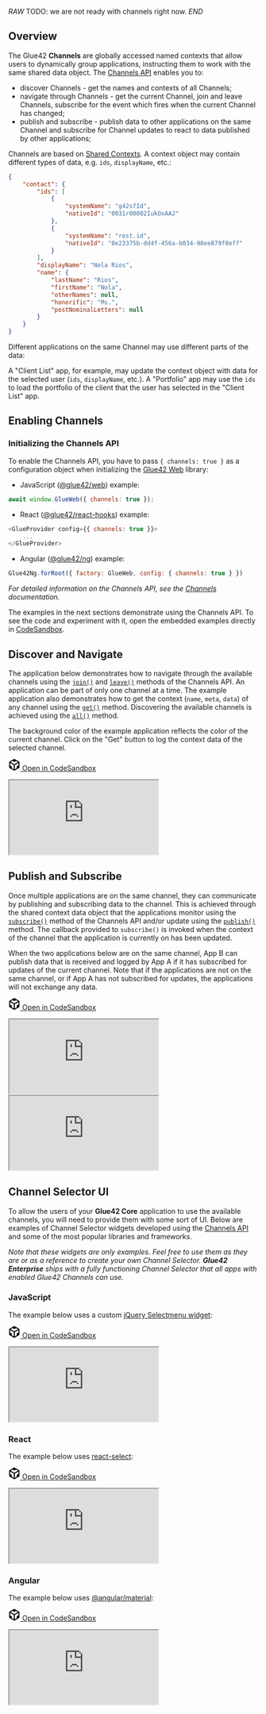 *RAW*
TODO: we are not ready with channels right now.
*END*

## Overview

The Glue42 **Channels** are globally accessed named contexts that allow users to dynamically group applications, instructing them to work with the same shared data object. The [Channels API](../../../reference/core/latest/channels/index.html) enables you to:

- discover Channels - get the names and contexts of all Channels;
- navigate through Channels - get the current Channel, join and leave Channels, subscribe for the event which fires when the current Channel has changed;
- publish and subscribe - publish data to other applications on the same Channel and subscribe for Channel updates to react to data published by other applications;

Channels are based on [Shared Contexts](../shared-contexts/index.html). A context object may contain different types of data, e.g. `ids`, `displayName`, etc.:

```json
{
    "contact": {
        "ids": [
            {
                "systemName": "g42sfId",
                "nativeId": "0031r00002IukOxAAJ"
            },
            {
                "systemName": "rest.id",
                "nativeId": "0e23375b-dd4f-456a-b034-98ee879f0eff"
            }
        ],
        "displayName": "Nola Rios",
        "name": {
            "lastName": "Rios",
            "firstName": "Nola",
            "otherNames": null,
            "honorific": "Ms.",
            "postNominalLetters": null
        }
    }
}
```

Different applications on the same Channel may use different parts of the data:

A "Client List" app, for example, may update the context object with data for the selected user (`ids`, `displayName`, etc.). A "Portfolio" app may use the `ids` to load the portfolio of the client that the user has selected in the "Client List" app.

## Enabling Channels

<!-- TODO -->

### Initializing the Channels API

To enable the Channels API, you have to pass `{ channels: true }` as a configuration object when initializing the [Glue42 Web](../../../reference/core/latest/glue42%20web/index.html) library:

- JavaScript ([@glue42/web](https://www.npmjs.com/package/@glue42/web)) example:

```javascript
await window.GlueWeb({ channels: true });
```

- React ([@glue42/react-hooks](https://www.npmjs.com/package/@glue42/react-hooks)) example:

```javascript
<GlueProvider config={{ channels: true }}>
    ...
</GlueProvider>
```

- Angular ([@glue42/ng](https://www.npmjs.com/package/@glue42/ng)) example:

```javascript
Glue42Ng.forRoot({ factory: GlueWeb, config: { channels: true } })
```

*For detailed information on the Channels API, see the [Channels](../../../glue42-concepts/data-sharing-between-apps/channels/javascript/index.html) documentation.*

The examples in the next sections demonstrate using the Channels API. To see the code and experiment with it, open the embedded examples directly in [CodeSandbox](https://codesandbox.io). 

## Discover and Navigate

The application below demonstrates how to navigate through the available channels using the [`join()`](../../../reference/core/latest/channels/index.html#!API-join) and [`leave()`](../../../reference/core/latest/channels/index.html#!API-leave) methods of the Channels API. An application can be part of only one channel at a time. The example application also demonstrates how to get the context (`name`, `meta`, `data`) of any channel using the [`get()`](../../../reference/core/latest/channels/index.html#!API-get) method. Discovering the available channels is achieved using the [`all()`](../../../reference/core/latest/channels/index.html#!API-all) method.

The background color of the example application reflects the color of the current channel. Click on the "Get" button to log the context data of the selected channel.

<a href="https://codesandbox.io/s/github/Glue42/core/tree/master/live-examples/channels/channels-navigation" target="_blank" class="btn btn-primary"><svg xmlns="http://www.w3.org/2000/svg" viewBox="0 0 256 296" preserveAspectRatio="xMidYMid meet" width="24" height="24" version="1.1" style="pointer-events: auto;">
        <path fill="#000000" d="M 115.498 261.088 L 115.498 154.479 L 23.814 101.729 L 23.814 162.502 L 65.8105 186.849 L 65.8105 232.549 L 115.498 261.088 Z M 139.312 261.715 L 189.917 232.564 L 189.917 185.78 L 232.186 161.285 L 232.186 101.274 L 139.312 154.895 L 139.312 261.715 Z M 219.972 80.8277 L 171.155 52.5391 L 128.292 77.4107 L 85.104 52.5141 L 35.8521 81.1812 L 127.766 134.063 L 219.972 80.8277 Z M 0 222.212 L 0 74.4949 L 127.987 0 L 256 74.182 L 256 221.979 L 127.984 295.723 L 0 222.212 Z" style="pointer-events: auto;"></path>
</svg> Open in CodeSandbox</a>
<div class="d-flex">
    <iframe src="https://4nwvx.csb.app/app-a/index.html"></iframe>
</div>

## Publish and Subscribe

Once multiple applications are on the same channel, they can communicate by publishing and subscribing data to the channel. This is achieved through the shared context data object that the applications monitor using the [`subscribe()`](../../../reference/core/latest/channels/index.html#!API-subscribe) method of the Channels API and/or update using the [`publish()`](../../../reference/core/latest/channels/index.html#!API-publish) method. The callback provided to `subscribe()` is invoked when the context of the channel that the application is currently on has been updated.

When the two applications below are on the same channel, App B can publish data that is received and logged by App A if it has subscribed for updates of the current channel. Note that if the applications are not on the same channel, or if App A has not subscribed for updates, the applications will not exchange any data.

<a href="https://codesandbox.io/s/github/Glue42/core/tree/master/live-examples/channels/channels-pub-sub" target="_blank" class="btn btn-primary"><svg xmlns="http://www.w3.org/2000/svg" viewBox="0 0 256 296" preserveAspectRatio="xMidYMid meet" width="24" height="24" version="1.1" style="pointer-events: auto;">
        <path fill="#000000" d="M 115.498 261.088 L 115.498 154.479 L 23.814 101.729 L 23.814 162.502 L 65.8105 186.849 L 65.8105 232.549 L 115.498 261.088 Z M 139.312 261.715 L 189.917 232.564 L 189.917 185.78 L 232.186 161.285 L 232.186 101.274 L 139.312 154.895 L 139.312 261.715 Z M 219.972 80.8277 L 171.155 52.5391 L 128.292 77.4107 L 85.104 52.5141 L 35.8521 81.1812 L 127.766 134.063 L 219.972 80.8277 Z M 0 222.212 L 0 74.4949 L 127.987 0 L 256 74.182 L 256 221.979 L 127.984 295.723 L 0 222.212 Z" style="pointer-events: auto;"></path>
</svg> Open in CodeSandbox</a>
<div class="d-flex">
    <iframe src="https://wsdwe.csb.app/app-a/index.html"></iframe>
    <iframe src="https://wsdwe.csb.app/app-b/index.html"></iframe>
</div>

## Channel Selector UI

To allow the users of your **Glue42 Core** application to use the available channels, you will need to provide them with some sort of UI. Below are examples of Channel Selector widgets developed using the [Channels API](../../../reference/core/latest/channels/index.html) and some of the most popular libraries and frameworks.

*Note that these widgets are only examples. Feel free to use them as they are or as a reference to create your own Channel Selector. **Glue42 Enterprise** ships with a fully functioning Channel Selector that all apps with enabled Glue42 Channels can use.*

### JavaScript

The example below uses a custom [jQuery Selectmenu widget](https://jqueryui.com/selectmenu/#custom_render):

<a href="https://codesandbox.io/s/github/Glue42/core/tree/master/live-examples/channels/channels-vanilla-js-ui" target="_blank" class="btn btn-primary"><svg xmlns="http://www.w3.org/2000/svg" viewBox="0 0 256 296" preserveAspectRatio="xMidYMid meet" width="24" height="24" version="1.1" style="pointer-events: auto;">
        <path fill="#000000" d="M 115.498 261.088 L 115.498 154.479 L 23.814 101.729 L 23.814 162.502 L 65.8105 186.849 L 65.8105 232.549 L 115.498 261.088 Z M 139.312 261.715 L 189.917 232.564 L 189.917 185.78 L 232.186 161.285 L 232.186 101.274 L 139.312 154.895 L 139.312 261.715 Z M 219.972 80.8277 L 171.155 52.5391 L 128.292 77.4107 L 85.104 52.5141 L 35.8521 81.1812 L 127.766 134.063 L 219.972 80.8277 Z M 0 222.212 L 0 74.4949 L 127.987 0 L 256 74.182 L 256 221.979 L 127.984 295.723 L 0 222.212 Z" style="pointer-events: auto;"></path>
</svg> Open in CodeSandbox</a>
<div class="d-flex">
    <iframe src="https://gltt6.csb.app/app-a/index.html"></iframe>
</div>

### React

The example below uses [react-select](https://www.npmjs.com/package/react-select):

<a href="https://codesandbox.io/s/glue42-core-channels-react-ui-5xy9i" target="_blank" class="btn btn-primary"><svg xmlns="http://www.w3.org/2000/svg" viewBox="0 0 256 296" preserveAspectRatio="xMidYMid meet" width="24" height="24" version="1.1" style="pointer-events: auto;">
        <path fill="#000000" d="M 115.498 261.088 L 115.498 154.479 L 23.814 101.729 L 23.814 162.502 L 65.8105 186.849 L 65.8105 232.549 L 115.498 261.088 Z M 139.312 261.715 L 189.917 232.564 L 189.917 185.78 L 232.186 161.285 L 232.186 101.274 L 139.312 154.895 L 139.312 261.715 Z M 219.972 80.8277 L 171.155 52.5391 L 128.292 77.4107 L 85.104 52.5141 L 35.8521 81.1812 L 127.766 134.063 L 219.972 80.8277 Z M 0 222.212 L 0 74.4949 L 127.987 0 L 256 74.182 L 256 221.979 L 127.984 295.723 L 0 222.212 Z" style="pointer-events: auto;"></path>
</svg> Open in CodeSandbox</a>
<div class="d-flex">
    <iframe src="https://5xy9i.sse.codesandbox.io/"></iframe>
</div>

### Angular

The example below uses [@angular/material](https://www.npmjs.com/package/@angular/material):

<a href="https://codesandbox.io/s/glue42-core-channels-angular-ui-9pub4" target="_blank" class="btn btn-primary"><svg xmlns="http://www.w3.org/2000/svg" viewBox="0 0 256 296" preserveAspectRatio="xMidYMid meet" width="24" height="24" version="1.1" style="pointer-events: auto;">
        <path fill="#000000" d="M 115.498 261.088 L 115.498 154.479 L 23.814 101.729 L 23.814 162.502 L 65.8105 186.849 L 65.8105 232.549 L 115.498 261.088 Z M 139.312 261.715 L 189.917 232.564 L 189.917 185.78 L 232.186 161.285 L 232.186 101.274 L 139.312 154.895 L 139.312 261.715 Z M 219.972 80.8277 L 171.155 52.5391 L 128.292 77.4107 L 85.104 52.5141 L 35.8521 81.1812 L 127.766 134.063 L 219.972 80.8277 Z M 0 222.212 L 0 74.4949 L 127.987 0 L 256 74.182 L 256 221.979 L 127.984 295.723 L 0 222.212 Z" style="pointer-events: auto;"></path>
</svg> Open in CodeSandbox</a>
<div class="d-flex">
    <iframe src="https://9pub4.sse.codesandbox.io/"></iframe>
</div>